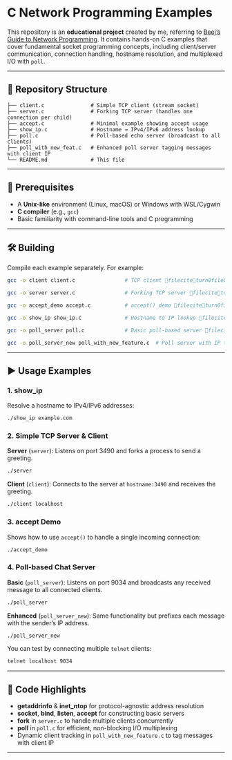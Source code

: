 # C Network Programming Examples

This repository is an **educational project** created by me, referring to [Beej’s Guide to Network Programming](https://beej.us/guide/bgnet/html/). It contains hands-on C examples that cover fundamental socket programming concepts, including client/server communication, connection handling, hostname resolution, and multiplexed I/O with `poll`.

---

## 📁 Repository Structure

```
├── client.c               # Simple TCP client (stream socket)
├── server.c               # Forking TCP server (handles one connection per child)
├── accept.c               # Minimal example showing accept usage
├── show_ip.c              # Hostname → IPv4/IPv6 address lookup
├── poll.c                 # Poll-based echo server (broadcast to all clients)
├── poll_with_new_feat.c   # Enhanced poll server tagging messages with client IP
└── README.md              # This file
```

---

## 🔧 Prerequisites

* A **Unix-like** environment (Linux, macOS) or Windows with WSL/Cygwin
* **C compiler** (e.g., `gcc`)
* Basic familiarity with command-line tools and C programming

---

## 🛠 Building

Compile each example separately. For example:

```bash
gcc -o client client.c                # TCP client fileciteturn0file0
```

```bash
gcc -o server server.c                # Forking TCP server fileciteturn0file3
```

```bash
gcc -o accept_demo accept.c           # accept() demo fileciteturn0file4
```

```bash
gcc -o show_ip show_ip.c              # Hostname to IP lookup fileciteturn0file6
```

```bash
gcc -o poll_server poll.c             # Basic poll-based server fileciteturn0file1
```

```bash
gcc -o poll_server_new poll_with_new_feature.c  # Poll server with IP tagging fileciteturn0file2
```

---

## ▶️ Usage Examples

### 1. show\_ip

Resolve a hostname to IPv4/IPv6 addresses:

```bash
./show_ip example.com
```

### 2. Simple TCP Server & Client

**Server** (`server`): Listens on port 3490 and forks a process to send a greeting.

```bash
./server
```

**Client** (`client`): Connects to the server at `hostname:3490` and receives the greeting.

```bash
./client localhost
```

### 3. accept Demo

Shows how to use `accept()` to handle a single incoming connection:

```bash
./accept_demo
```

### 4. Poll-based Chat Server

**Basic** (`poll_server`): Listens on port 9034 and broadcasts any received message to all connected clients.

```bash
./poll_server
```

**Enhanced** (`poll_server_new`): Same functionality but prefixes each message with the sender’s IP address.

```bash
./poll_server_new
```

You can test by connecting multiple `telnet` clients:

```bash
telnet localhost 9034
```

---

## 📝 Code Highlights

* **getaddrinfo** & **inet\_ntop** for protocol-agnostic address resolution
* **socket**, **bind**, **listen**, **accept** for constructing basic servers
* **fork** in `server.c` to handle multiple clients concurrently
* **poll** in `poll.c` for efficient, non-blocking I/O multiplexing
* Dynamic client tracking in `poll_with_new_feature.c` to tag messages with client IP

---
